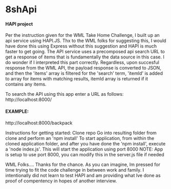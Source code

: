 # 8shApi
#### HAPI project ####

Per the instruction given for the WML Take Home Challenge, I built up an api service using HAPI.JS. Thx to the WML folks for suggesting this, I would have done this using Express without this suggestion and HAPI is much faster to get going. The API service uses a precomposed api search URL to get a response of items that is fundamentally the data source in this case. I do wonder if I interpreted this part correctly. Regardless, upon succesful response from the WML API, the payload response is converted to JSON, and then the 'items' array is filtered for the 'search' term, 'itemId' is added to array for items with matching results, itemId array is returned if it contains any items. 

To search the API using this app enter a URL as follows:
http://localhost:8000/<search term goes here>
#### EXAMPLE: #### 
http://localhost:8000/backpack
  
Instructions for getting started:
Clone repo
Go into resulting folder from clone and perform an 'npm install'
To start application, from within the cloned application folder, and after you have done the 'npm install', execute a 'node index.js'. This will start the application using port 8000
NOTE: App is setup to use port 8000, you can modify this in the server.js file if needed

WML Folks....
Thanks for the chance. As you can imagine, Im pressed for time trying to fit the code challenge in between work and family. I intentionally did not learn to test HAPI and am providing what Ive done as proof of compentency in hopes of another interview. 
